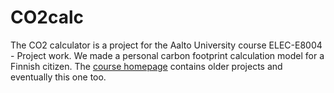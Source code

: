 # CO2calc

The CO2 calculator is a project for the Aalto University course ELEC-E8004 - Project work. We made a personal carbon footprint calculation model for a Finnish citizen.
The [course homepage](https://wiki.aalto.fi/display/AEEproject/Home) contains older projects and eventually this one too.
